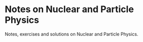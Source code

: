 # Notes on Nuclear and Particle Physics

Notes, exercises and solutions on Nuclear and Particle Physics.

